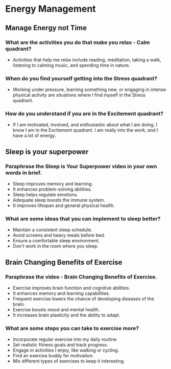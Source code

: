 # Energy Management

## Manage Energy not Time

### What are the activities you do that make you relax - Calm quadrant?
- Activities that help me relax include reading, meditation, taking a walk, listening to calming music, and spending time in nature.

### When do you find yourself getting into the Stress quadrant?
- Working under pressure, learning something new, or engaging in intense physical activity are situations where I find myself in the Stress quadrant.

### How do you understand if you are in the Excitement quadrant?
- If I am motivated, involved, and enthusiastic about what I am doing, I know I am in the Excitement quadrant. I am really into the work, and I have a lot of energy.

## Sleep is your superpower
### Paraphrase the Sleep is Your Superpower video in your own words in brief.
  - Sleep improves memory and learning.
  - It enhances problem-solving abilities.
  - Sleep helps regulate emotions.
  - Adequate sleep boosts the immune system.
- It improves lifespan and general physical health.

### What are some ideas that you can implement to sleep better?
  - Maintain a consistent sleep schedule.
  - Avoid screens and heavy meals before bed.
  - Ensure a comfortable sleep environment.
  - Don't work in the room where you sleep.

## Brain Changing Benefits of Exercise
### Paraphrase the video - Brain Changing Benefits of Exercise.
  - Exercise improves brain function and cognitive abilities.
  - It enhances memory and learning capabilities.
  - Frequent exercise lowers the chance of developing diseases of the brain.
  - Exercise boosts mood and mental health.
  - It increases brain plasticity and the ability to adapt.

### What are some steps you can take to exercise more?
  - Incorporate regular exercise into my daily routine.
  - Set realistic fitness goals and track progress.
  - Engage in activities I enjoy, like walking or cycling.
  - Find an exercise buddy for motivation.
  - Mix different types of exercises to keep it interesting.
